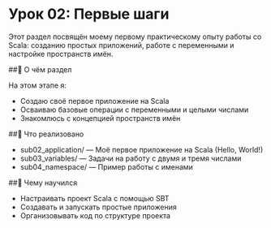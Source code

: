 # Урок 02: Первые шаги

Этот раздел посвящён моему первому практическому опыту работы со Scala: созданию простых приложений, работе с переменными и настройке пространств имён.

##📌 О чём раздел

На этом этапе я:

- Создаю своё первое приложение на Scala
- Осваиваю базовые операции с переменными и целыми числами
- Знакомлюсь с концепцией пространств имён

##🔧 Что реализовано

- sub02_application/ — Моё первое приложение на Scala (Hello, World!)
- sub03_variables/ — Задачи на работу с двумя и тремя числами
- sub04_namespace/ — Пример работы с именами

##🧠 Чему научился

- Настраивать проект Scala с помощью SBT
- Создавать и запускать простые приложения
- Организовывать код по структуре проекта

